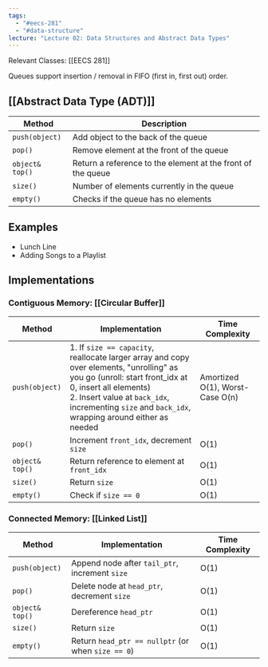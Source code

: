 ```yaml
---
tags:
  - "#eecs-281"
  - "#data-structure"
lecture: "Lecture 02: Data Structures and Abstract Data Types"
---
```

Relevant Classes: [[EECS 281]]

Queues support insertion / removal in FIFO (first in, first out) order.

## [[Abstract Data Type (ADT)]]

| Method          | Description                                                 |
| --------------- | ----------------------------------------------------------- |
| `push(object)`  | Add object to the back of the queue                         |
| `pop()`         | Remove element at the front of the queue                    |
| `object& top()` | Return a reference to the element at the front of the queue |
| `size()`        | Number of elements currently in the queue                   |
| `empty()`       | Checks if the queue has no elements                         |
## Examples
- Lunch Line
- Adding Songs to a Playlist

## Implementations
### Contiguous Memory: [[Circular Buffer]]

| Method          | Implementation                                                                                                                                                                                                                                             | Time Complexity                 |
| --------------- | ---------------------------------------------------------------------------------------------------------------------------------------------------------------------------------------------------------------------------------------------------------- | ------------------------------- |
| `push(object)`  | 1. If `size == capacity`, reallocate larger array and copy over elements, "unrolling" as you go (unroll: start front_idx at 0, insert all elements)<br>2. Insert value at `back_idx`, incrementing `size` and `back_idx`, wrapping around either as needed | Amortized O(1), Worst-Case O(n) |
| `pop()`         | Increment `front_idx`, decrement `size`                                                                                                                                                                                                                    | O(1)                            |
| `object& top()` | Return reference to element at `front_idx`                                                                                                                                                                                                                 | O(1)                            |
| `size()`        | Return `size`                                                                                                                                                                                                                                              | O(1)                            |
| `empty()`       | Check if `size == 0`                                                                                                                                                                                                                                       | O(1)                            |
### Connected Memory: [[Linked List]]

| Method          | Implementation                                     | Time Complexity |
| --------------- | -------------------------------------------------- | --------------- |
| `push(object)`  | Append node after `tail_ptr`, increment `size`     | O(1)            |
| `pop()`         | Delete node at `head_ptr`, decrement `size`        | O(1)            |
| `object& top()` | Dereference `head_ptr`                             | O(1)            |
| `size()`        | Return `size`                                      | O(1)            |
| `empty()`       | Return `head_ptr == nullptr` (or when `size == 0`) | O(1)            |
